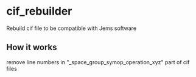 # cif_rebuilder
Rebuild cif file to be compatible with Jems software

## How it works

remove line numbers in "_space_group_symop_operation_xyz" part of cif files